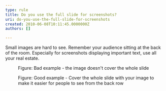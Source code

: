 ```yaml
---
type: rule
title: Do you use the full slide for screenshots?
uri: do-you-use-the-full-slide-for-screenshots
created: 2010-06-08T10:11:45.0000000Z
authors: []

---
```




<span class='intro'> Small images are hard to see. Remember your audience sitting at the back of the room. Especially for screenshots displaying important text, use all your real estate. 
 </span>


  <dl>
    <dt><img class="ms-rteCustom-ImageArea" src="/Communication/RulesToBetterPowerpointPresentations/PublishingImages/badSmall.jpg" alt="" /> </dt>
    <dd class="ms-rteCustom-FigureBad">Figure&#58; Bad example - the image doesn't cover the whole slide</dd>
</dl>
<dl>
    <dt><img class="ms-rteCustom-ImageArea" src="/Communication/RulesToBetterPowerpointPresentations/PublishingImages/goodbig.jpg" alt="" /> </dt>
    <dd class="ms-rteCustom-FigureGood">Figure&#58; Good example - Cover the whole slide with your image to make it easier for people to see from the back row</dd>
</dl>



